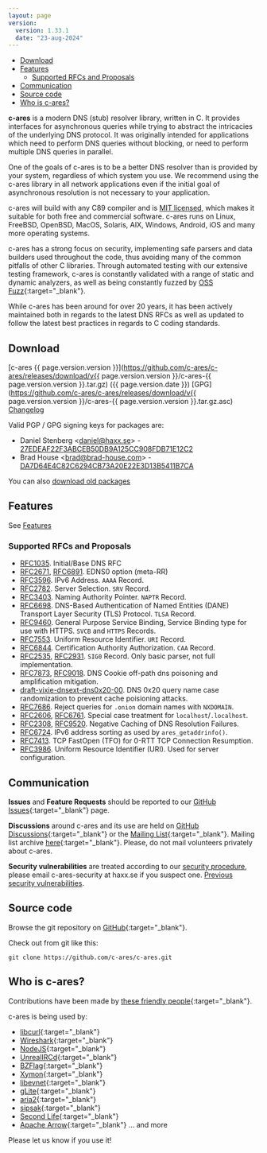 ```yaml
---
layout: page
version:
  version: 1.33.1
  date: "23-aug-2024"
---
```


- [Download](#download)
- [Features](#features)
  - [Supported RFCs and Proposals](#supported-rfcs-and-proposals)
- [Communication](#communication)
- [Source code](#source-code)
- [Who is c-ares?](#who-is-c-ares)

**c-ares** is a modern DNS (stub) resolver library, written in C. It provides
interfaces for asynchronous queries while trying to abstract the intricacies of
the underlying DNS protocol.  It was originally intended for applications which
need to perform DNS queries without blocking, or need to perform multiple DNS
queries in parallel.

One of the goals of c-ares is to be a better DNS resolver than is provided by
your system, regardless of which system you use.  We recommend using
the c-ares library in all network applications even if the initial goal of
asynchronous resolution is not necessary to your application.

c-ares will build with any C89 compiler and is [MIT licensed](/license.html),
which makes it suitable for both free and commercial software. c-ares runs on
Linux, FreeBSD, OpenBSD, MacOS, Solaris, AIX, Windows, Android, iOS and many
more operating systems.

c-ares has a strong focus on security, implementing safe parsers and data
builders used throughout the code, thus avoiding many of the common pitfalls
of other C libraries.  Through automated testing with our extensive testing
framework, c-ares is constantly validated with a range of static and dynamic
analyzers, as well as being constantly fuzzed by [OSS Fuzz](https://github.com/google/oss-fuzz){:target="_blank"}.

While c-ares has been around for over 20 years, it has been actively maintained
both in regards to the latest DNS RFCs as well as updated to follow the latest
best practices in regards to C coding standards.

## Download

[c-ares {{ page.version.version }}](https://github.com/c-ares/c-ares/releases/download/v{{ page.version.version }}/c-ares-{{ page.version.version }}.tar.gz)
({{ page.version.date }})
[GPG](https://github.com/c-ares/c-ares/releases/download/v{{ page.version.version }}/c-ares-{{ page.version.version }}.tar.gz.asc)
[Changelog](/changelog.html)

Valid PGP / GPG signing keys for packages are:
 - Daniel Stenberg &lt;daniel@haxx.se&gt; - [27EDEAF22F3ABCEB50DB9A125CC908FDB71E12C2](https://keyserver.ubuntu.com/pks/lookup?op=get&search=0x27edeaf22f3abceb50db9a125cc908fdb71e12c2)
 - Brad House &lt;brad@brad-house.com&gt; - [DA7D64E4C82C6294CB73A20E22E3D13B5411B7CA](https://keyserver.ubuntu.com/pks/lookup?op=get&search=0xda7d64e4c82c6294cb73a20e22e3d13b5411b7ca)

You can also [download old packages](/download)

## Features

See [Features](/features)

### Supported RFCs and Proposals
- [RFC1035](https://datatracker.ietf.org/doc/html/rfc1035).
  Initial/Base DNS RFC
- [RFC2671](https://datatracker.ietf.org/doc/html/rfc2671),
  [RFC6891](https://datatracker.ietf.org/doc/html/rfc6891).
  EDNS0 option (meta-RR)
- [RFC3596](https://datatracker.ietf.org/doc/html/rfc3596).
  IPv6 Address. `AAAA` Record.
- [RFC2782](https://datatracker.ietf.org/doc/html/rfc2782).
  Server Selection. `SRV` Record.
- [RFC3403](https://datatracker.ietf.org/doc/html/rfc3403).
  Naming Authority Pointer. `NAPTR` Record.
- [RFC6698](https://datatracker.ietf.org/doc/html/rfc6698).
  DNS-Based Authentication of Named Entities (DANE) Transport Layer Security (TLS) Protocol.
  `TLSA` Record.
- [RFC9460](https://datatracker.ietf.org/doc/html/rfc9460).
  General Purpose Service Binding, Service Binding type for use with HTTPS.
  `SVCB` and `HTTPS` Records.
- [RFC7553](https://datatracker.ietf.org/doc/html/rfc7553).
  Uniform Resource Identifier. `URI` Record.
- [RFC6844](https://datatracker.ietf.org/doc/html/rfc6844).
  Certification Authority Authorization. `CAA` Record.
- [RFC2535](https://datatracker.ietf.org/doc/html/rfc2535),
  [RFC2931](https://datatracker.ietf.org/doc/html/rfc2931).
  `SIG0` Record. Only basic parser, not full implementation.
- [RFC7873](https://datatracker.ietf.org/doc/html/rfc7873),
  [RFC9018](https://datatracker.ietf.org/doc/html/rfc9018).
  DNS Cookie off-path dns poisoning and amplification mitigation.
- [draft-vixie-dnsext-dns0x20-00](https://datatracker.ietf.org/doc/html/draft-vixie-dnsext-dns0x20-00).
  DNS 0x20 query name case randomization to prevent cache poisioning attacks.
- [RFC7686](https://datatracker.ietf.org/doc/html/rfc7686).
  Reject queries for `.onion` domain names with `NXDOMAIN`.
- [RFC2606](https://datatracker.ietf.org/doc/html/rfc2606),
  [RFC6761](https://datatracker.ietf.org/doc/html/rfc6761).
  Special case treatment for `localhost`/`.localhost`.
- [RFC2308](https://datatracker.ietf.org/doc/html/rfc2308),
  [RFC9520](https://datatracker.ietf.org/doc/html/rfc9520).
  Negative Caching of DNS Resolution Failures.
- [RFC6724](https://datatracker.ietf.org/doc/html/rfc6724).
  IPv6 address sorting as used by `ares_getaddrinfo()`.
- [RFC7413](https://datatracker.ietf.org/doc/html/rfc7413).
  TCP FastOpen (TFO) for 0-RTT TCP Connection Resumption.
- [RFC3986](https://datatracker.ietf.org/doc/html/rfc3986).
  Uniform Resource Identifier (URI). Used for server configuration.

## Communication

**Issues** and **Feature Requests** should be reported to our
[GitHub Issues](https://github.com/c-ares/c-ares/issues){:target="_blank"} page.


**Discussions** around c-ares and its use are held on
[GitHub Discussions](https://github.com/c-ares/c-ares/discussions/categories/q-a){:target="_blank"}
or the [Mailing List](https://lists.haxx.se/mailman/listinfo/c-ares){:target="_blank"}.
Mailing list archive [here](https://lists.haxx.se/pipermail/c-ares/){:target="_blank"}.
Please, do not mail volunteers privately about c-ares.

**Security vulnerabilities** are treated according to our
[security procedure](/security.html),
please email c-ares-security at haxx.se if you suspect one.
[Previous security vulnerabilities](/vulns.html).

## Source code

Browse the git repository on [GitHub](https://github.com/c-ares/c-ares){:target="_blank"}.

Check out from git like this:
```
git clone https://github.com/c-ares/c-ares.git
```

## Who is c-ares?

Contributions have been made by [these friendly people](https://github.com/c-ares/c-ares/blob/master/AUTHORS){:target="_blank"}.

c-ares is being used by:
 - [libcurl](https://curl.haxx.se/libcurl/){:target="_blank"}
 - [Wireshark](https://www.wireshark.org/){:target="_blank"}
 - [NodeJS](https://nodejs.org/){:target="_blank"}
 - [UnrealIRCd](https://www.unrealircd.com/){:target="_blank"}
 - [BZFlag](http://www.bzflag.org/){:target="_blank"}
 - [Xymon](http://xymon.sourceforge.net/){:target="_blank"}
 - [libevnet](http://www.25thandclement.com/~william/projects/libevnet.html){:target="_blank"}
 - [gLite](http://glite.web.cern.ch/glite/){:target="_blank"}
 - [aria2](https://aria2.github.io/){:target="_blank"}
 - [sipsak](http://sipsak.org/){:target="_blank"}
 - [Second Life](http://secondlife.com/){:target="_blank"}
 - [Apache Arrow](https://arrow.apache.org/){:target="_blank"}
... and more

Please let us know if you use it!

